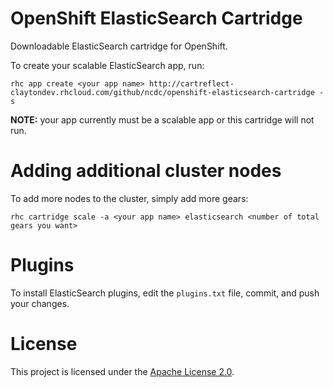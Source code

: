 OpenShift ElasticSearch Cartridge
=================================
Downloadable ElasticSearch cartridge for OpenShift.

To create your scalable ElasticSearch app, run:

    rhc app create <your app name> http://cartreflect-claytondev.rhcloud.com/github/ncdc/openshift-elasticsearch-cartridge -s

**NOTE:** your app currently must be a scalable app or this cartridge will not run.


Adding additional cluster nodes
===============================
To add more nodes to the cluster, simply add more gears:

    rhc cartridge scale -a <your app name> elasticsearch <number of total gears you want>


Plugins
=======
To install ElasticSearch plugins, edit the `plugins.txt` file, commit, and push your changes.


License
=======
This project is licensed under the [Apache License 2.0](http://www.apache.org/licenses/LICENSE-2.0.html).
